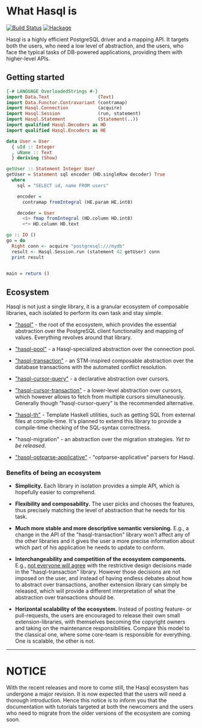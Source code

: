 # What Hasql is


[![Build Status](https://travis-ci.org/nikita-volkov/hasql.svg?branch=master)](https://travis-ci.org/nikita-volkov/hasql)
[![Hackage](https://img.shields.io/hackage/v/hasql.svg)](https://hackage.haskell.org/package/hasql)

Hasql is a highly efficient PostgreSQL driver and a mapping API. It targets both the users, who need a low level of abstraction, and the users, who face the typical tasks of DB-powered applications, providing them with higher-level APIs.

## Getting started

```haskell
{-# LANGUAGE OverloadedStrings #-}
import Data.Text                  (Text)
import Data.Functor.Contravariant (contramap)
import Hasql.Connection           (acquire)
import Hasql.Session              (run, statement)
import Hasql.Statement            (Statement(..))
import qualified Hasql.Decoders as HD
import qualified Hasql.Encoders as HE

data User = User
  { uId :: Integer
  , uName :: Text
  } deriving (Show)

getUser :: Statement Integer User
getUser = Statement sql encoder (HD.singleRow decoder) True
  where
    sql = "SELECT id, name FROM users"

    encoder =
      contramap fromIntegral (HE.param HE.int8)

    decoder = User
      <$> fmap fromIntegral (HD.column HD.int8)
      <*> HD.column HD.text

go :: IO ()
go = do
  Right conn <- acquire "postgresql:///mydb"
  result <- Hasql.Session.run (statement 42 getUser) conn
  print result


main = return ()
```


## Ecosystem

Hasql is not just a single library, it is a granular ecosystem of composable libraries, each isolated to perform its own task and stay simple.

* ["hasql"](https://github.com/nikita-volkov/hasql) - the root of the ecosystem, which provides the essential abstraction over the PostgreSQL client functionality and mapping of values. Everything revolves around that library.

* ["hasql-pool"](https://github.com/nikita-volkov/hasql-pool) - a Hasql-specialized abstraction over the connection pool.

* ["hasql-transaction"](https://github.com/nikita-volkov/hasql-transaction) - an STM-inspired composable abstraction over the database transactions with the automated conflict resolution.

* ["hasql-cursor-query"](https://github.com/nikita-volkov/hasql-cursor-query) - a declarative abstraction over cursors.

* ["hasql-cursor-transaction"](https://github.com/nikita-volkov/hasql-cursor-transaction) - a lower-level abstraction over cursors, which however allows to fetch from multiple cursors simultaneously. Generally though "hasql-cursor-query" is the recommended alternative.

* ["hasql-th"](https://github.com/nikita-volkov/hasql-th) - Template Haskell utilities, such as getting SQL from external files at compile-time. It's planned to extend this library to provide a compile-time checking of the SQL-syntax correctness.

* "hasql-migration" - an abstraction over the migration strategies. *Yet to be released.*

* ["hasql-optparse-applicative"](https://github.com/sannsyn/hasql-optparse-applicative) - "optparse-applicative" parsers for Hasql.

### Benefits of being an ecosystem

* **Simplicity.** Each library in isolation provides a simple API, which is hopefully easier to comprehend.

* **Flexibility and composability.** The user picks and chooses the features, thus precisely matching the level of abstraction that he needs for his task.

* **Much more stable and more descriptive semantic versioning.** E.g., a change in the API of the "hasql-transaction" library won't affect any of the other libraries and it gives the user a more precise information about which part of his application he needs to update to conform.

* **Interchangeability and competition of the ecosystem components.** E.g., [not everyone will agree](https://github.com/nikita-volkov/hasql/issues/41) with the restrictive design decisions made in the "hasql-transaction" library. However those decisions are not imposed on the user, and instead of having endless debates about how to abstract over transactions, another extension library can simply be released, which will provide a different interpretation of what the abstraction over transactions should be.

* **Horizontal scalability of the ecosystem.** Instead of posting feature- or pull-requests, the users are encouraged to release their own small extension-libraries, with themselves becoming the copyright owners and taking on the maintenance responsibilities. Compare this model to the classical one, where some core-team is responsible for everything. One is scalable, the other is not.

---

# NOTICE

With the recent releases and more to come still, the Hasql ecosystem has undergone a major revision. It is now expected that the users will need a thorough introduction. Hence this notice is to inform you that the documentation with tutorials targeted at both the newcomers and the users who need to migrate from the older versions of the ecosystem are coming soon.
